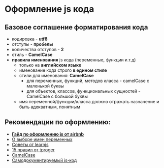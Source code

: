 # Оформление js кода

## Базовое соглашение форматирования кода
* кодировка - **utf8**
* отступы - **пробелы**
* количества отступов - **2**
* стиль - **CamelCase**
* **правила именования** js кода (переменные, функции и.т.д)
  * только на **английском языке**
  * именование кода строго **в едином стиле**
  * стили для именования: **CamelCase**
    * для переменных, функций, методов класса - camelCase с маленькой буквы
    * для объектов, классов, функциональных сущностей - CamelCase с большой буквы
  * имя переменной/функции/класса должно отражать назначение и быть адекватным, понятным

## Рекомендации по оформлению:
* **[Гайд по оформлению js от airbnb](https://github.com/airbnb/javascript)**
* [О выборе имен переменных](https://learn.javascript.ru/variable-names)
* [Советы от learnjs](https://learn.javascript.ru/coding-style)
* [15 правил от tproger](https://tproger.ru/translations/15-rules-for-writing-quality-code/)
* [CamelCase](https://ru.wikipedia.org/wiki/CamelCase)
* [Самодокументируемый js-код](https://tproger.ru/articles/15-tips-selfdoc-js/)

